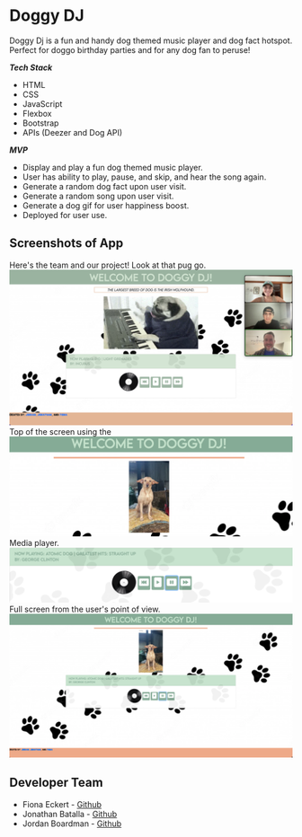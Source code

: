 # Doggy DJ

Doggy Dj is a fun and handy dog themed music player and dog fact hotspot. Perfect for doggo birthday parties and for any dog fan to peruse!

**_Tech Stack_**

- HTML
- CSS
- JavaScript
- Flexbox
- Bootstrap
- APIs (Deezer and Dog API)

**_MVP_**

- Display and play a fun dog themed music player.
- User has ability to play, pause, and skip, and hear the song again.
- Generate a random dog fact upon user visit.
- Generate a random song upon user visit.
- Generate a dog gif for user happiness boost.
- Deployed for user use.

## Screenshots of App

Here's the team and our project! Look at that pug go.
<img src="./team.png">
Top of the screen using the
<img src="./top_screen.png">
Media player.
<img src="./media_player.png">
Full screen from the user's point of view.
<img src="full_screen.png">

## Developer Team

- Fiona Eckert - [Github][1]
- Jonathan Batalla - [Github][2]
- Jordan Boardman - [Github][3]

[1]: https://github.com/fionaeckert
[2]: https://github.com/Jon-115
[3]: https://github.com/jordanboardman
